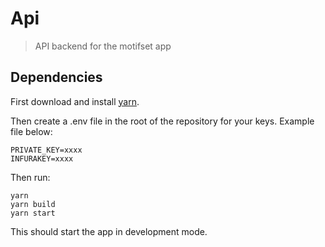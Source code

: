# Api

> API backend for the motifset app

## Dependencies

First download and install [yarn](https://yarnpkg.com/lang/en/docs/install/#mac-stable).

Then create a .env file in the root of the repository for your keys. Example file below:

```
PRIVATE_KEY=xxxx
INFURAKEY=xxxx
```

Then run:

```
yarn
yarn build
yarn start
```

This should start the app in development mode.